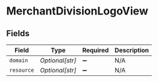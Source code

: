 # MerchantDivisionLogoView


## Fields

| Field              | Type               | Required           | Description        |
| ------------------ | ------------------ | ------------------ | ------------------ |
| `domain`           | *Optional[str]*    | :heavy_minus_sign: | N/A                |
| `resource`         | *Optional[str]*    | :heavy_minus_sign: | N/A                |